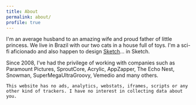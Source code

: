 ```yaml
---
title: About
permalink: about/
profile: true
---
```


I'm an average husband to an amazing wife and proud father of little princess. We live in Brazil with our two cats in a house full of toys. I'm a sci-fi aficionado and also happen to design [Sketch](https://sketchapp.com/)… in Sketch.

Since 2008, I’ve had the privilege of working with companies such as Paramount Pictures, SproutCore, Acrylic, AppZapper, The Echo Nest, Snowman, SuperMegaUltraGroovy, Vemedio and many others.

```This website has no ads, analytics, webstats, iframes, scripts or any other kind of trackers. I have no interest in collecting data about you.```
